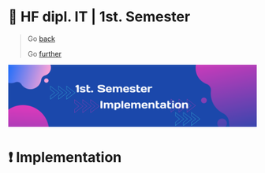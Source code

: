 # :ticket: HF dipl. IT | 1st. Semester

> Go [back](/docs/variation.md)
>
> Go [further](/docs/implementation.md)

![Banner](/img/banner4.png)

# :exclamation: Implementation


